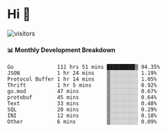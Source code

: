 # Hi 👋
 
![visitors](https://visitor-badge.glitch.me/badge?page_id=sorcererxw.sorcererx)

#### 📊 Monthly Development Breakdown

<!--START_SECTION:waka-->
```text
Go              111 hrs 51 mins █████████▒ 94.35%
JSON            1 hr 24 mins    ▒░░░░░░░░░ 1.19%
Protocol Buffer 1 hr 14 mins    ▒░░░░░░░░░ 1.05%
Thrift          1 hr 5 mins     ▒░░░░░░░░░ 0.92%
go.mod          47 mins         ▒░░░░░░░░░ 0.67%
protobuf        45 mins         ▒░░░░░░░░░ 0.64%
Text            33 mins         ▒░░░░░░░░░ 0.48%
SQL             20 mins         ▒░░░░░░░░░ 0.29%
INI             12 mins         ▒░░░░░░░░░ 0.18%
Other           6 mins          ▒░░░░░░░░░ 0.09%
```
<!--END_SECTION:waka-->
